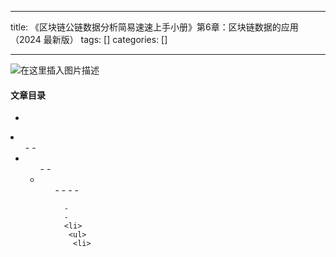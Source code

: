 
--- 
title:  《区块链公链数据分析简易速速上手小册》第6章：区块链数据的应用（2024 最新版） 
tags: []
categories: [] 

---
<img src="https://img-blog.csdnimg.cn/direct/ccd72d1d323a43218a545044f38ae765.png#pic_center" alt="在这里插入图片描述">



#### 文章目录

  - 
  <li>
   <ul>
    - 
    - 
    <li>
     <ul>
      - 
      - 
      <li>
       <ul>
        - 
        - 
        - 
        - 
       
      - 
      - 
      <li>
       <ul>
        <li>
       